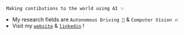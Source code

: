 <!-- ## 🧸 About me  -->
     Making contibutions to the world using AI ✨

- My research fields are `Autonomous Driving 🚙` & `Computer Vision 🔥`
- Visit my [`website`](https://daeun-computer-uneasy.tistory.com/) & [`linkedin`](https://www.linkedin.com/in/dangni/) ! 



